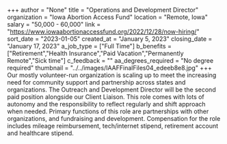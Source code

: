 +++
author = "None"
title = "Operations and Development Director"
organization = "Iowa Abortion Access Fund"
location = "Remote, Iowa"
salary = "50,000 - 60,000"
link = "https://www.iowaabortionaccessfund.org/2022/12/28/now-hiring/"
sort_date = "2023-01-05"
created_at = "January 5, 2023"
closing_date = "January 17, 2023"
a_job_type = ["Full Time"]
b_benefits = ["Retirement","Health Insurance","Paid Vacation","Permanently Remote","Sick time"]
c_feedback = ""
aa_degrees_required = "No degree required"
thumbnail = "../../images/IAAFFinalFiles04_edeeb8e8.jpg"
+++
Our mostly volunteer-run organization is scaling up to meet the increasing need for community support and partnership across states and organizations. The Outreach and Development Director will be the second paid position alongside our Client Liaison. This role comes with lots of autonomy and the responsibility to reflect regularly and shift approach when needed. Primary functions of this role are partnerships with other organizations, and fundraising and development. Compensation for the role includes mileage reimbursement, tech/internet stipend, retirement account and healthcare stipend.